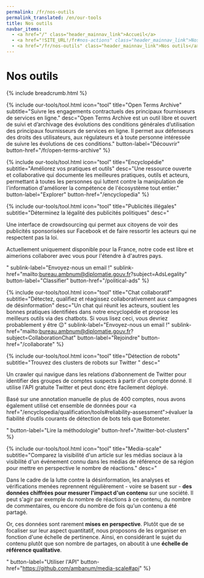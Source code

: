 ```yaml
---
permalink: /fr/nos-outils
permalink_translated: /en/our-tools
title: Nos outils
navbar_items:
  - <a href="/" class="header_mainnav_link">Accueil</a>
  - <a href="!SITE_URL!/fr#nos-actions" class="header_mainnav_link">Nos actions</a>
  - <a href="/fr/nos-outils" class="header_mainnav_link">Nos outils</a>
---
```


# Nos outils

{% include breadcrumb.html %}

{% include our-tools/tool.html
icon="tool"
title="Open Terms Archive"
subtitle="Suivre les engagements contractuels des principaux fournisseurs de services en ligne."
desc="Open Terms Archive est un outil libre et ouvert de suivi et d’archivage des évolutions des conditions générales d’utilisation des principaux fournisseurs de services en ligne. Il permet aux défenseurs des droits des utilisateurs, aux régulateurs et à toute personne intéressée de suivre les évolutions de ces conditions."
button-label="Découvrir"
button-href="/fr/open-terms-archive" %}

{% include our-tools/tool.html
icon="tool"
title="Encyclopédie"
subtitle="Améliorez vos pratiques et outils"
desc="Une ressource ouverte et collaborative qui documente les meilleures pratiques, outils et acteurs, permettant à toutes les personnes qui luttent contre la manipulation de l'information d'améliorer la compétence de l'écosystème tout entier."
button-label="Explorer"
button-href="/encyclopedia" %}

{% include our-tools/tool.html
icon="tool"
title="Publicités illégales"
subtitle="Déterminez la légalité des publicités politiques"
desc="<p>Une interface de crowdsourcing qui permet aux citoyens de voir des publicités sponsorisées sur Facebook et de faire ressortir les acteurs qui ne respectent pas la loi.</p><p>Actuellement uniquement disponible pour la France, notre code est libre et aimerions collaborer avec vous pour l'étendre à d'autres pays.</p>"
sublink-label="Envoyez-nous un email !"
sublink-href="mailto:bureau.ambnum@diplomatie.gouv.fr?subject=AdsLegality"
button-label="Classifier"
button-href="/political-ads" %}

{% include our-tools/tool.html
icon="tool"
title="Chat collaboratif"
subtitle="Détectez, qualifiez et réagissez collaborativement aux campagnes de désinformation"
desc="Un chat qui réunit les acteurs, soutient les bonnes pratiques identifiées dans notre encyclopédie et propose les meilleurs outils via des chatbots. Si vous lisez ceci, vous devriez probablement y être 😉"
sublink-label="Envoyez-nous un email !"
sublink-href="mailto:bureau.ambnum@diplomatie.gouv.fr?subject=CollaborationChat"
button-label="Rejoindre"
button-href="/collaborate" %}

{% include our-tools/tool.html
icon="tool"
title="Détection de robots"
subtitle="Trouvez des clusters de robots sur Twitter "
desc="<p>Un crawler qui navigue dans les relations d’abonnement de Twitter pour identifier des groupes de comptes suspects à partir d’un compte donné. Il utilise l'API gratuite Twitter et peut donc être facilement déployé. </p><p>Basé sur une annotation manuelle de plus de 400&nbsp;comptes, nous avons également utilisé cet ensemble de données pour <a href=\"/encyclopedia/qualification/tools#reliability-assessment\">évaluer la fiabilité</a> d’outils courants de détection de bots tels que Botometer.</p>"
button-label="Lire la méthodologie"
button-href="/twitter-bot-clusters" %}

{% include our-tools/tool.html
icon="tool"
title="Media-scale"
subtitle="Comparez la visibilité d'un article sur les médias sociaux à la visibilité d'un événement connu dans les médias de référence de sa région pour mettre en perspective le nombre de réactions."
desc="<p>Dans le cadre de la lutte contre la désinformation, les analyses et vérifications menées reprennent régulièrement - voire se basent sur - <strong>des données chiffrées pour mesurer l'impact d'un contenu</strong> sur une société. Il peut s'agir par exemple du nombre de réactions à ce contenu, du nombre de commentaires, ou encore du nombre de fois qu'un contenu a été partagé.</p><p>Or, ces données sont rarement <strong>mises en perspective</strong>. Plutôt que de se focaliser sur leur aspect quantitatif, nous proposons de les organiser en fonction d'une échelle de pertinence. Ainsi, en considérant le sujet du contenu plutôt que son nombre de partages, on aboutit à une <strong>échelle de référence qualitative</strong>.</p>"
button-label="Utiliser l'API"
button-href="https://github.com/ambanum/media-scale#api" %}